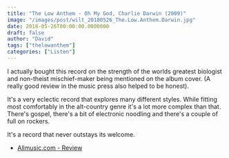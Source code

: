 ```yaml
---
title: "The Low Anthem - Oh My God, Charlie Darwin (2009)"
image: "/images/post/wilt_20180526_The.Low.Anthem.Darwin.jpg"
date: 2018-05-26T00:00:00.0000000
draft: false
author: "David"
tags: ["thelowanthem"]
categories: ["Listen"]
---
```

I actually bought this record on the strength of the worlds greatest biologist and non-theist mischief-maker being mentioned on the album cover. (A really good review in the music press also helped to be honest).  
  
It's a very eclectic record that explores many different styles. While fitting most comfortably in the alt-country genre it's a lot more complex than that. There's gospel, there's a bit of electronic noodling and there's a couple of full on rockers.  
  
It's a record that never outstays its welcome.

- [Allmusic.com - Review](https://www.allmusic.com/album/oh-my-god-charlie-darwin-mw0000813822)